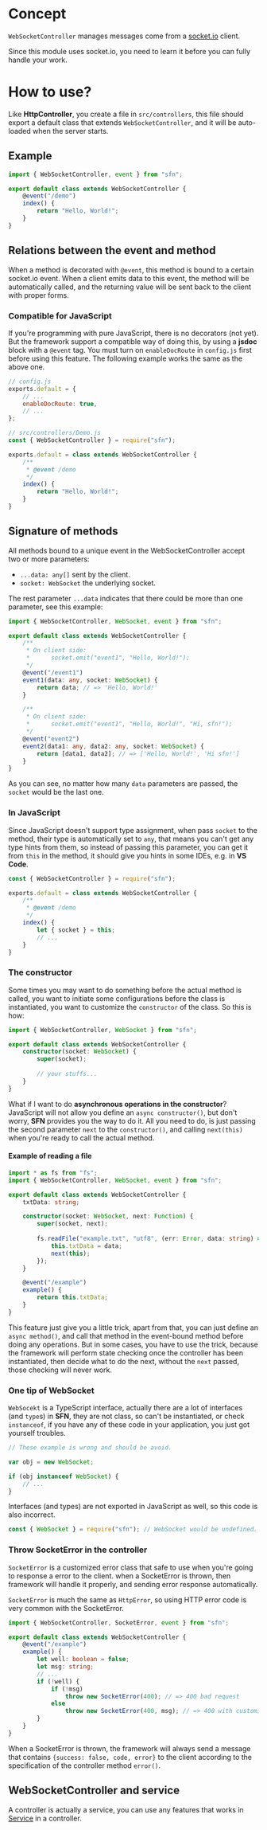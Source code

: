 # Concept

`WebSocketController` manages messages come from a 
[socket.io](https://socket.io/) client.

Since this module uses socket.io, you need to learn it before you can fully 
handle your work.

# How to use?

Like **HttpController**, you create a file in `src/controllers`, this file 
should export a default class that extends `WebSocketController`, and it will 
be auto-loaded when the server starts.

## Example

```typescript
import { WebSocketController, event } from "sfn";

export default class extends WebSocketController {
    @event("/demo")
    index() {
        return "Hello, World!";
    }
}
```

## Relations between the event and method

When a method is decorated with `@event`, this method is bound to a certain 
socket.io event. When a client emits data to this event, the method will be 
automatically called, and the returning value will be sent back to the client 
with proper forms.

### Compatible for JavaScript

If you're programming with pure JavaScript, there is no decorators (not yet). 
But the framework support a compatible way of doing this, by using a **jsdoc**
block with a `@event` tag. You must turn on `enableDocRoute` in `config.js` 
first before using this feature. The following example works the same as the 
above one.

```javascript
// config.js
exports.default = {
    // ...
    enableDocRoute: true,
    // ...
};
```

```javascript
// src/controllers/Demo.js
const { WebSocketController } = require("sfn");

exports.default = class extends WebSocketController {
    /**
     * @event /demo
     */
    index() {
        return "Hello, World!";
    }
}
```

## Signature of methods

All methods bound to a unique event in the WebSocketController accept two or 
more parameters:

- `...data: any[]` sent by the client.
- `socket: WebSocket` the underlying socket.

The rest parameter `...data` indicates that there could be more than one 
parameter, see this example:

```typescript
import { WebSocketController, WebSocket, event } from "sfn";

export default class extends WebSocketController {
    /**
     * On client side:
     *      socket.emit("event1", "Hello, World!");
     */
    @event("/event1")
    event1(data: any, socket: WebSocket) {
        return data; // => 'Hello, World!'
    }

    /**
     * On client side:
     *      socket.emit("event1", "Hello, World!", "Hi, sfn!");
     */
    @event("event2")
    event2(data1: any, data2: any, socket: WebSocket) {
        return [data1, data2]; // => ['Hello, World!', 'Hi sfn!']
    }
}
```

As you can see, no matter how many `data` parameters are passed, the `socket` 
would be the last one.

### In JavaScript

Since JavaScript doesn't support type assignment, when pass `socket` to the 
method, their type is automatically set to `any`, that means you can't get any
type hints from them, so instead of passing this parameter, you can get it 
from `this` in the method, it should give you hints in some IDEs, e.g. in
**VS Code**.

```javascript
const { WebSocketController } = require("sfn");

exports.default = class extends WebSocketController {
    /**
     * @event /demo
     */
    index() {
        let { socket } = this;
        // ...
    }
}
```

### The constructor

Some times you may want to do something before the actual method is called, 
you want to initiate some configurations before the class is instantiated, you
want to customize the `constructor` of the class. So this is how:

```typescript
import { WebSocketController, WebSocket } from "sfn";

export default class extends WebSocketController {
    constructor(socket: WebSocket) {
        super(socket);
        
        // your stuffs...
    }
}
```

What if I want to do **asynchronous operations in the constructor**? 
JavaScript will not allow you define an `async constructor()`, but don't worry,
**SFN** provides you the way to do it. All you need to do, is just passing the 
second parameter `next` to the `constructor()`, and calling `next(this)` when 
you're ready to call the actual method.

#### Example of reading a file

```typescript
import * as fs from "fs";
import { WebSocketController, WebSocket, event } from "sfn";

export default class extends WebSocketController {
    txtData: string;

    constructor(socket: WebSocket, next: Function) {
        super(socket, next);
        
        fs.readFile("example.txt", "utf8", (err: Error, data: string) => {
            this.txtData = data;
            next(this);
        });
    }

    @event("/example")
    example() {
        return this.txtData;
    }
}
```

This feature just give you a little trick, apart from that, you can just 
define an `async method()`, and call that method in the event-bound method 
before doing any operations. But in some cases, you have to use the trick, 
because the framework will perform state checking once the controller has been 
instantiated, then decide what to do the next, without the `next` passed, 
those checking will never work.

### One tip of WebSocket

`WebSocekt` is a TypeScript interface, actually there are a lot of interfaces 
(and `type`s) in **SFN**, they are not class, so can't be instantiated, or 
check `instanceof`, if you have any of these code in your application, you 
just got yourself troubles.

```typescript
// These example is wrong and should be avoid.

var obj = new WebSocket;

if (obj instanceof WebSocket) {
    // ...
}
```

Interfaces (and types) are not exported in JavaScript as well, so this code is
also incorrect.

```javascript
const { WebSocket } = require("sfn"); // WebSocket would be undefined.
```

### Throw SocketError in the controller

`SocketError` is a customized error class that safe to use when you're going 
to response a error to the client. when a SocketError is thrown, then 
framework will handle it properly, and sending error response automatically.

`SocketError` is much the same as `HttpError`, so using HTTP error code is 
very common with the SocketError.

```typescript
import { WebSocketController, SocketError, event } from "sfn";

export default class extends WebSocketController {
    @event("/example")
    example() {
        let well: boolean = false;
        let msg: string;
        // ...
        if (!well) {
            if (!msg)
                throw new SocketError(400); // => 400 bad request
            else
                throw new SocketError(400, msg); // => 400 with customized message
        }
    }
}
```

When a SocketError is thrown, the framework will always send a message that 
contains `{success: false, code, error}` to the client according to the 
specification of the controller method `error()`.

## WebSocketController and service

A controller is actually a service, you can use any features that works in 
[Service](./service) in a controller.